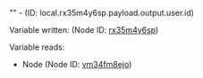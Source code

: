 "" - (ID: local.rx35m4y6sp.payload.output.user.id)

Variable written:
 (Node ID: [rx35m4y6sp](../nodes/rx35m4y6sp.md))

Variable reads:
* Node (Node ID: [vm34fm8ejo](../nodes/vm34fm8ejo.md))
